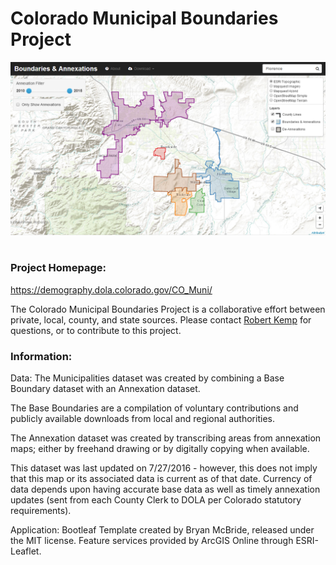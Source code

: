 Colorado Municipal Boundaries Project
========

<img src="assets/img/app.png" /><br /><br />

### Project Homepage:
https://demography.dola.colorado.gov/CO_Muni/


The Colorado Municipal Boundaries Project is a collaborative effort between private, local, county, and state sources. Please contact [Robert Kemp](mailto:Robert.Kemp@state.co.us) for questions, or to contribute to this project.

### Information:
Data:  The Municipalities dataset was created by combining a Base Boundary dataset with an Annexation dataset.

The Base Boundaries are a compilation of voluntary contributions and publicly available downloads from local and regional authorities.

The Annexation dataset was created by transcribing areas from annexation maps; either by freehand drawing or by digitally copying when available.

This dataset was last updated on 7/27/2016 - however, this does not imply that this map or its associated data is current as of that date. Currency of data depends upon having accurate base data as well as timely annexation updates (sent from each County Clerk to DOLA per Colorado statutory requirements).

Application:  Bootleaf Template created by Bryan McBride, released under the MIT license. Feature services provided by ArcGIS Online through ESRI-Leaflet.
